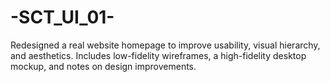 # -SCT_UI_01-
Redesigned a real website homepage to improve usability, visual hierarchy, and aesthetics. Includes low-fidelity wireframes, a high-fidelity desktop mockup, and notes on design improvements.
